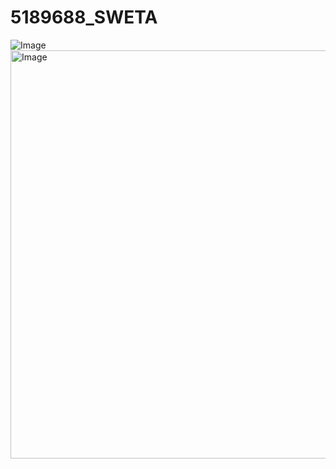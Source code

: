 # 5189688_SWETA
![Image](https://github.com/user-attachments/assets/e6809de7-d77e-4a19-9999-c1b14e3b8063)
<img width="934" height="653" alt="Image" src="https://github.com/user-attachments/assets/dfb5e925-28b2-4b80-921b-60a173f6770e" />
